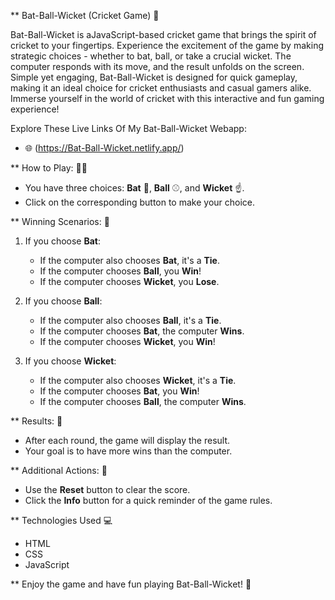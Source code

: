 ** Bat-Ball-Wicket (Cricket Game) 🏏

Bat-Ball-Wicket is aJavaScript-based cricket game that brings the spirit of cricket to your fingertips. Experience the excitement of the game by making strategic choices - whether to bat, ball, or take a crucial wicket. The computer responds with its move, and the result unfolds on the screen. Simple yet engaging, Bat-Ball-Wicket is designed for quick gameplay, making it an ideal choice for cricket enthusiasts and casual gamers alike. Immerse yourself in the world of cricket with this interactive and fun gaming experience! 

Explore These Live Links Of My Bat-Ball-Wicket Webapp:
- 🌐 (https://Bat-Ball-Wicket.netlify.app/)


** How to Play: 🤾‍♂️

- You have three choices: **Bat** 🏏, **Ball** ⚾, and **Wicket** ☝️.
- Click on the corresponding button to make your choice.

** Winning Scenarios: 🎉

1. If you choose **Bat**:
   - If the computer also chooses **Bat**, it's a **Tie**.
   - If the computer chooses **Ball**, you **Win**!
   - If the computer chooses **Wicket**, you **Lose**.

2. If you choose **Ball**:
   - If the computer also chooses **Ball**, it's a **Tie**.
   - If the computer chooses **Bat**, the computer **Wins**.
   - If the computer chooses **Wicket**, you **Win**!

3. If you choose **Wicket**:
   - If the computer also chooses **Wicket**, it's a **Tie**.
   - If the computer chooses **Bat**, you **Win**!
   - If the computer chooses **Ball**, the computer **Wins**.

** Results: 🎯

- After each round, the game will display the result.
- Your goal is to have more wins than the computer.

** Additional Actions: 🌟

- Use the **Reset** button to clear the score.
- Click the **Info** button for a quick reminder of the game rules.

** Technologies Used 💻

- HTML
- CSS
- JavaScript

** Enjoy the game and have fun playing Bat-Ball-Wicket! 🎊
